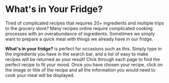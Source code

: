 # What's in Your Fridge?
Tired of complicated recipes that requires 20+ ingredients and multiple trips to the grocery store? Many recipes online require complicated cooking processes with an overabundance of ingredients. Sometimes we simply want to prepare a quick meal with things we already have in our fridge. 
  
**What's in your fridge?** is perfect for occasions such as this. Simply type in the ingredients you have in the search bar, and a list of easy to make recipes will be returned as your result! Click through each page to find the perfect recipe to fit your mood. Once you have chosen your recipe, click on the image or title of the recipe and all the information you would need to cook your meal will be displayed.
